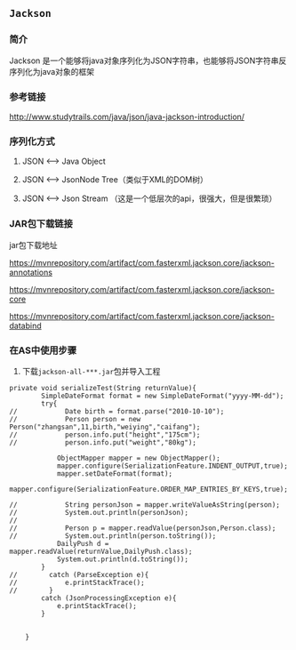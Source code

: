 ## `Jackson`

### 简介

Jackson 是一个能够将java对象序列化为JSON字符串，也能够将JSON字符串反序列化为java对象的框架



### 参考链接

http://www.studytrails.com/java/json/java-jackson-introduction/



### 序列化方式

1. JSON <--> Java Object 

2. JSON <--> JsonNode Tree（类似于XML的DOM树）

3. JSON <--> Json Stream （这是一个低层次的api，很强大，但是很繁琐）



### JAR包下载链接

jar包下载地址

https://mvnrepository.com/artifact/com.fasterxml.jackson.core/jackson-annotations

https://mvnrepository.com/artifact/com.fasterxml.jackson.core/jackson-core

https://mvnrepository.com/artifact/com.fasterxml.jackson.core/jackson-databind

### 在AS中使用步骤

1. 下载`jackson-all-***.jar`包并导入工程

```
private void serializeTest(String returnValue){
        SimpleDateFormat format = new SimpleDateFormat("yyyy-MM-dd");
        try{
//            Date birth = format.parse("2010-10-10");
//            Person person = new Person("zhangsan",11,birth,"weiying","caifang");
//            person.info.put("height","175cm");
//            person.info.put("weight","80kg");

            ObjectMapper mapper = new ObjectMapper();
            mapper.configure(SerializationFeature.INDENT_OUTPUT,true);
            mapper.setDateFormat(format);
            mapper.configure(SerializationFeature.ORDER_MAP_ENTRIES_BY_KEYS,true);

//            String personJson = mapper.writeValueAsString(person);
//            System.out.println(personJson);
//
//            Person p = mapper.readValue(personJson,Person.class);
//            System.out.println(person.toString());
            DailyPush d = mapper.readValue(returnValue,DailyPush.class);
            System.out.println(d.toString());
        }
//        catch (ParseException e){
//            e.printStackTrace();
//        }
        catch (JsonProcessingException e){
            e.printStackTrace();
        }


    }
```



